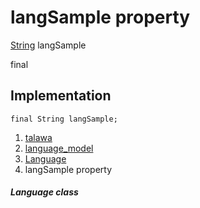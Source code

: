 
<div>

# langSample property

</div>


[String](https://api.flutter.dev/flutter/dart-core/String-class.html)
langSample


final




## Implementation

``` language-dart
final String langSample;
```







1.  [talawa](../../index.md)
2.  [language_model](../../models_language_language_model/)
3.  [Language](../../models_language_language_model/Language-class.md)
4.  langSample property

##### Language class







